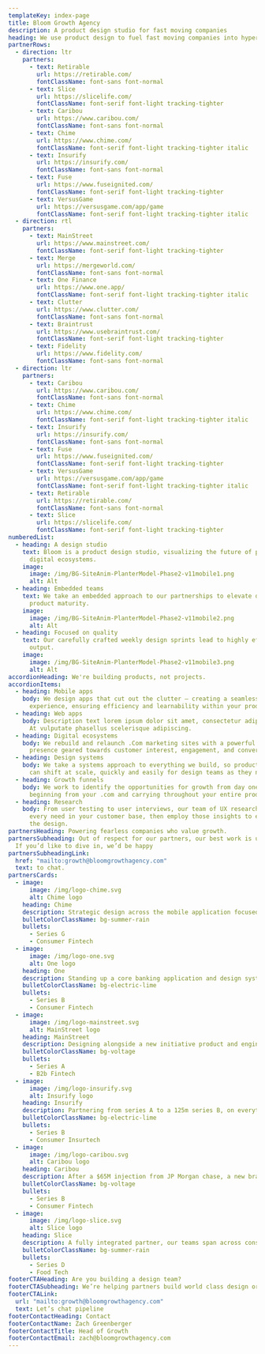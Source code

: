 ```yaml
---
templateKey: index-page
title: Bloom Growth Agency
description: A product design studio for fast moving companies
heading: We use product design to fuel fast moving companies into hypergrowth.
partnerRows:
  - direction: ltr
    partners:
      - text: Retirable
        url: https://retirable.com/
        fontClassName: font-sans font-normal
      - text: Slice
        url: https://slicelife.com/
        fontClassName: font-serif font-light tracking-tighter
      - text: Caribou
        url: https://www.caribou.com/
        fontClassName: font-sans font-normal
      - text: Chime
        url: https://www.chime.com/
        fontClassName: font-serif font-light tracking-tighter italic
      - text: Insurify
        url: https://insurify.com/
        fontClassName: font-sans font-normal
      - text: Fuse
        url: https://www.fuseignited.com/
        fontClassName: font-serif font-light tracking-tighter
      - text: VersusGame
        url: https://versusgame.com/app/game
        fontClassName: font-serif font-light tracking-tighter italic
  - direction: rtl
    partners:
      - text: MainStreet
        url: https://www.mainstreet.com/
        fontClassName: font-serif font-light tracking-tighter
      - text: Merge
        url: https://mergeworld.com/
        fontClassName: font-sans font-normal
      - text: One Finance
        url: https://www.one.app/
        fontClassName: font-serif font-light tracking-tighter italic
      - text: Clutter
        url: https://www.clutter.com/
        fontClassName: font-sans font-normal
      - text: Braintrust
        url: https://www.usebraintrust.com/
        fontClassName: font-serif font-light tracking-tighter
      - text: Fidelity
        url: https://www.fidelity.com/
        fontClassName: font-sans font-normal
  - direction: ltr
    partners:
      - text: Caribou
        url: https://www.caribou.com/
        fontClassName: font-sans font-normal
      - text: Chime
        url: https://www.chime.com/
        fontClassName: font-serif font-light tracking-tighter italic
      - text: Insurify
        url: https://insurify.com/
        fontClassName: font-sans font-normal
      - text: Fuse
        url: https://www.fuseignited.com/
        fontClassName: font-serif font-light tracking-tighter
      - text: VersusGame
        url: https://versusgame.com/app/game
        fontClassName: font-serif font-light tracking-tighter italic
      - text: Retirable
        url: https://retirable.com/
        fontClassName: font-sans font-normal
      - text: Slice
        url: https://slicelife.com/
        fontClassName: font-serif font-light tracking-tighter
numberedList:
  - heading: A design studio
    text: Bloom is a product design studio, visualizing the future of products and
      digital ecosystems.
    image:
      image: /img/BG-SiteAnim-PlanterModel-Phase2-v11mobile1.png
      alt: Alt
  - heading: Embedded teams
    text: We take an embedded approach to our partnerships to elevate design and
      product maturity.
    image:
      image: /img/BG-SiteAnim-PlanterModel-Phase2-v11mobile2.png
      alt: Alt
  - heading: Focused on quality
    text: Our carefully crafted weekly design sprints lead to highly effective
      output.
    image:
      image: /img/BG-SiteAnim-PlanterModel-Phase2-v11mobile3.png
      alt: Alt
accordionHeading: We're building products, not projects.
accordionItems:
  - heading: Mobile apps
    body: We design apps that cut out the clutter – creating a seamless brand
      experience, ensuring efficiency and learnability within your product.
  - heading: Web apps
    body: Description text lorem ipsum dolor sit amet, consectetur adipiscing elit.
      At vulputate phasellus scelerisque adipiscing.
  - heading: Digital ecosystems
    body: We rebuild and relaunch .Com marketing sites with a powerful brand
      presence geared towards customer interest, engagement, and conversion.
  - heading: Design systems
    body: We take a systems approach to everything we build, so products and .coms
      can shift at scale, quickly and easily for design teams as they need it.
  - heading: Growth funnels
    body: We work to identify the opportunities for growth from day one – as
      beginning from your .com and carrying throughout your entire product.
  - heading: Research
    body: From user testing to user interviews, our team of UX researchers uncover
      every need in your customer base, then employ those insights to enhance
      the design.
partnersHeading: Powering fearless companies who value growth.
partnersSubheading: Out of respect for our partners, our best work is under NDA.
  If you’d like to dive in, we’d be happy 
partnersSubheadingLink:
  href: "mailto:growth@bloomgrowthagency.com"
  text: to chat.
partnersCards:
  - image:
      image: /img/logo-chime.svg
      alt: Chime logo
    heading: Chime
    description: Strategic design across the mobile application focused on growth, retention, and money movement experienced by over xxxxx members.
    bulletColorClassName: bg-summer-rain
    bullets:
      - Series G
      - Consumer Fintech
  - image:
      image: /img/logo-one.svg
      alt: One logo
    heading: One
    description: Standing up a core banking application and design system to supply modern banking for the underserved. Powered by the good folks at Walmart.
    bulletColorClassName: bg-electric-lime
    bullets:
      - Series B
      - Consumer Fintech
  - image:
      image: /img/logo-mainstreet.svg
      alt: MainStreet logo
    heading: MainStreet
    description: Designing alongside a new initiative product and engineering team to validate new products for over 2,000 businesses who have saved over 100,000 on the platform.
    bulletColorClassName: bg-voltage
    bullets:
      - Series A
      - B2b Fintech
  - image:
      image: /img/logo-insurify.svg
      alt: Insurify logo
    heading: Insurify
    description: Partnering from series A to a 125m series B, on everything from brand, web, and web app experiences to help save consumers money on their auto insurance.
    bulletColorClassName: bg-electric-lime
    bullets:
      - Series B
      - Consumer Insurtech
  - image:
      image: /img/logo-caribou.svg
      alt: Caribou logo
    heading: Caribou
    description: After a $65M injection from JP Morgan chase, a new brand, web ecosystem, and suite of web apps hit the market.
    bulletColorClassName: bg-voltage
    bullets:
      - Series B
      - Consumer Fintech
  - image:
      image: /img/logo-slice.svg
      alt: Slice logo
    heading: Slice
    description: A fully integrated partner, our teams span across consumer applications, b2b web apps, and the core product suite used by xxxx small businesses to excel their consumer experiences.
    bulletColorClassName: bg-summer-rain
    bullets:
      - Series D
      - Food Tech
footerCTAHeading: Are you building a design team?
footerCTASubheading: We’re helping partners build world class design organizations with our pipeline. Interested?
footerCTALink:
  url: "mailto:growth@bloomgrowthagency.com"
  text: Let’s chat pipeline
footerContactHeading: Contact
footerContactName: Zach Greenberger
footerContactTitle: Head of Growth
footerContactEmail: zach@bloomgrowthagency.com
---
```

